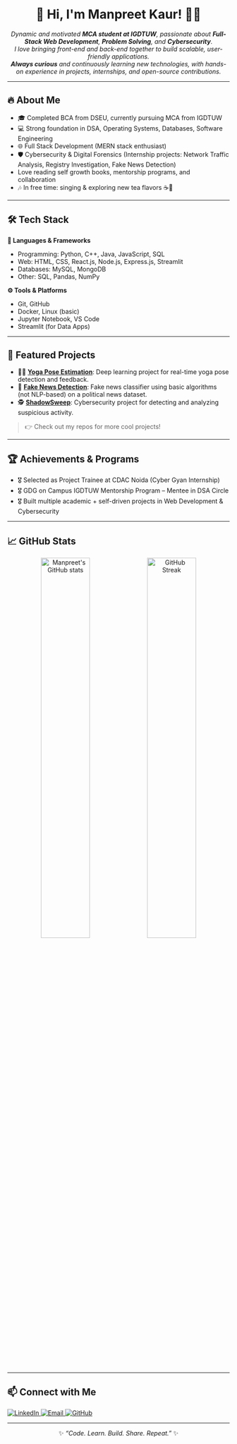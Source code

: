 <!-- Hi there, I'm Manpreet Kaur! 👋 -->
<h1 align="center">🌟 Hi, I'm Manpreet Kaur! 👩‍💻</h1>

<p align="center">
  <em>
    Dynamic and motivated <b>MCA student at IGDTUW</b>, passionate about <b>Full-Stack Web Development</b>, <b>Problem Solving</b>, and <b>Cybersecurity</b>.
    <br>
    I love bringing front-end and back-end together to build scalable, user-friendly applications.
    <br>
    <b>Always curious</b> and continuously learning new technologies, with hands-on experience in projects, internships, and open-source contributions.
  </em>
</p>

---

## 🔥 About Me

- 🎓 Completed BCA from DSEU, currently pursuing MCA from IGDTUW
- 💻 Strong foundation in DSA, Operating Systems, Databases, Software Engineering
- 🌐 Full Stack Development (MERN stack enthusiast)
- 🛡️ Cybersecurity & Digital Forensics (Internship projects: Network Traffic Analysis, Registry Investigation, Fake News Detection)
- Love reading self growth books, mentorship programs, and collaboration
- 🎶 In free time: singing & exploring new tea flavors ☕🎤

---

## 🛠️ Tech Stack

**🚀 Languages & Frameworks**

- Programming: Python, C++, Java, JavaScript, SQL
- Web: HTML, CSS, React.js, Node.js, Express.js, Streamlit
- Databases: MySQL, MongoDB
- Other: SQL, Pandas, NumPy

**⚙️ Tools & Platforms**

- Git, GitHub
- Docker, Linux (basic)
- Jupyter Notebook, VS Code
- Streamlit (for Data Apps)

---

## 📌 Featured Projects

- 🧘‍♀️ [**Yoga Pose Estimation**](https://github.com/manpreetk24k/yoga-pose-estimation): Deep learning project for real-time yoga pose detection and feedback.
- 📰 [**Fake News Detection**](https://github.com/manpreetk24k/Fake-News-Detection): Fake news classifier using basic algorithms (not NLP-based) on a political news dataset.
- 🕵️ [**ShadowSweep**](https://github.com/manpreetk24k/ShadowSweep): Cybersecurity project for detecting and analyzing suspicious activity.

> 👉 Check out my repos for more cool projects!

---

## 🏆 Achievements & Programs

- 🎖️ Selected as Project Trainee at CDAC Noida (Cyber Gyan Internship)
- 🎖️ GDG on Campus IGDTUW Mentorship Program – Mentee in DSA Circle
- 🎖️ Built multiple academic + self-driven projects in Web Development & Cybersecurity

---

## 📈 GitHub Stats

<p align="center">
  <img src="https://github-readme-stats.vercel.app/api?username=manpreetk24k&show_icons=true&theme=radical" alt="Manpreet's GitHub stats" width="47%"/>
  <img src="https://github-readme-streak-stats.herokuapp.com/?user=manpreetk24k&theme=radical" alt="GitHub Streak" width="47%"/>
</p>

---

## 📫 Connect with Me

<p>
  <a href="https://www.linkedin.com/in/manpreet-kaur-8684b92a8" target="_blank">
    <img src="https://img.shields.io/badge/LinkedIn-Connect-blue?logo=linkedin" alt="LinkedIn"/>
  </a>
  <a href="mailto:manpreetkaur05729@gmail.com">
    <img src="https://img.shields.io/badge/Email-Contact-red?logo=gmail" alt="Email"/>
  </a>
  <a href="https://github.com/manpreetk24k">
    <img src="https://img.shields.io/badge/GitHub-manpreetk24k-black?logo=github" alt="GitHub"/>
  </a>
</p>

---

<p align="center">
  ✨ <i>“Code. Learn. Build. Share. Repeat.”</i> ✨
</p>
